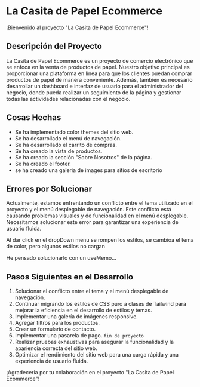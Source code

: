 # La Casita de Papel Ecommerce

¡Bienvenido al proyecto "La Casita de Papel Ecommerce"!

## Descripción del Proyecto

La Casita de Papel Ecommerce es un proyecto de comercio electrónico que se enfoca en la venta de productos de papel. Nuestro objetivo principal es proporcionar una plataforma en línea para que los clientes puedan comprar productos de papel de manera conveniente. Además, también es necesario desarrollar un dashboard e interfaz de usuario para el administrador del negocio, donde pueda realizar un seguimiento de la página y gestionar todas las actividades relacionadas con el negocio.

## Cosas Hechas

- Se ha implementado color themes del sitio web.
- Se ha desarrollado el menú de navegación.
- Se ha desarrollado el carrito de compras.
- Se ha creado la vista de productos.
- Se ha creado la sección "Sobre Nosotros" de la página.
- Se ha creado el footer.
- se ha creado una galeria de images para sitios de escritorio

## Errores por Solucionar

Actualmente, estamos enfrentando un conflicto entre el tema utilizado en el proyecto y el menú desplegable de navegación. Este conflicto está causando problemas visuales y de funcionalidad en el menú desplegable. Necesitamos solucionar este error para garantizar una experiencia de usuario fluida.

Al dar click en el dropDown menu se rompen los estilos, se cambioa el tema de color, pero algunos estilos no cargan

He pensado solucionarlo con un useMemo...

## Pasos Siguientes en el Desarrollo

1. Solucionar el conflicto entre el tema y el menú desplegable de navegación.
2. Continuar migrando los estilos de CSS puro a clases de Tailwind para mejorar la eficiencia en el desarrollo de estilos y temas.
3. Implementar una galería de imágenes responsive.
4. Agregar filtros para los productos.
5. Crear un formulario de contacto.
6. Implementar una pasarela de pago. ``fin de proyecto``
7. Realizar pruebas exhaustivas para asegurar la funcionalidad y la apariencia correcta del sitio web.
8. Optimizar el rendimiento del sitio web para una carga rápida y una experiencia de usuario fluida.

¡Agradeceria por tu colaboración en el proyecto "La Casita de Papel Ecommerce"! 


